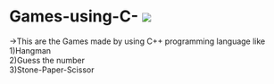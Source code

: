 # Games-using-C- <img src="https://github.com/user-attachments/assets/58e98fdb-c29a-4ca3-9a64-36ffee6458a9" heigth=10pxpx weidth=10px>
->This are the Games  made by using C++ programming language like
<br>
1)Hangman 
<br>
2)Guess the number
<br>
3)Stone-Paper-Scissor
